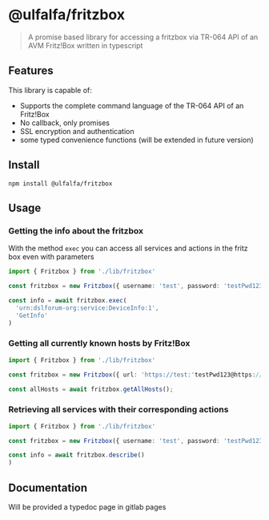 # @ulfalfa/fritzbox

> A promise based library for accessing a fritzbox via TR-064 API of an AVM Fritz!Box written in typescript

## Features

This library is capable of:

- Supports the complete command language of the TR-064 API of an Fritz!Box
- No callback, only promises
- SSL encryption and authentication
- some typed convenience functions (will be extended in future version)

## Install

```
npm install @ulfalfa/fritzbox
```

## Usage

### Getting the info about the fritzbox

With the method `exec` you can access all services and actions in the fritz box even with parameters

```typescript
import { Fritzbox } from './lib/fritzbox'

const fritzbox = new Fritzbox({ username: 'test', password: 'testPwd123' })

const info = await fritzbox.exec(
  'urn:dslforum-org:service:DeviceInfo:1',
  'GetInfo'
)
```

### Getting all currently known hosts by Fritz!Box

```typescript
import { Fritzbox } from './lib/fritzbox'

const fritzbox = new Fritzbox({ url: 'https://test:'testPwd123@https://fritz.box:49433' })

const allHosts = await fritzbox.getAllHosts();

```

### Retrieving all services with their corresponding actions

```typescript
import { Fritzbox } from './lib/fritzbox'

const fritzbox = new Fritzbox({ username: 'test', password: 'testPwd123' })

const info = await fritzbox.describe()
)
```

## Documentation

Will be provided a typedoc page in gitlab pages
